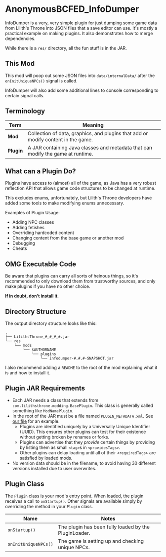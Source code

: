 # AnonymousBCFED_InfoDumper
InfoDumper is a very, very simple plugin for just dumping some game data from Lilith's Throne into JSON files that a save editor can use.  It's mostly a practical example on making plugins. It also demonstrates how to merge dependencies.

While there is a `res/` directory, all the fun stuff is in the JAR.

## This Mod

This mod will poop out some JSON files into `data/internalData/` after the `onInitUniqueNPCs()` signal is called.

InfoDumper will also add some additional lines to console corresponding to certain signal calls.

## Terminology

| Term | Meaning |
|---|---|
| **Mod** | Collection of data, graphics, and plugins that add or modify content in the game. |
| **Plugin** | A JAR containing Java classes and metadata that can modify the game at runtime. |

## What can a Plugin Do?

Plugins have access to (almost) all of the game, as Java has a very robust reflection API that allows game code structures to be changed at runtime.

This excludes enums, unfortunately, but Lilith's Throne developers have added some tools to make modifying enums unnecessary.

Examples of Plugin Usage:

* Adding NPC classes
* Adding fetishes
* Overriding hardcoded content
* Changing content from the base game or another mod
* Debugging
* Cheats

## OMG Executable Code

Be aware that plugins can carry all sorts of heinous things, so it's recommended to only download them from trustworthy sources, and only make plugins if you have no other choice.

**If in doubt, don't install it.**

## Directory Structure

The output directory structure looks like this:

<!-- Generated by tree command on Linux -->
```
.
├── LilithsThrone_#_#_#_#.jar
└── res
    └── mods
        └── $AUTHORNAME
            └── plugins
                └── infodumper-#.#.#-SNAPSHOT.jar
```

I also recommend adding a `README` to the root of the mod explaining what it is and how to install it.

## Plugin JAR Requirements

* Each JAR needs a class that extends from `com.lilithsthrone.modding.BasePlugin`.  This class is generally called something like `ModNamePlugin`.
* In the root of the JAR must be a file named `PLUGIN_METADATA.xml`. See [our file](src/PLUGIN_METADATA.xml) for an example.
  * Plugins are identified uniquely by a Universally Unique Identifier (UUID).  This ensures other plugins can test for their existence without getting broken by renames or forks.
  * Plugins can advertise that they *provide* certain things by providing by listing them as small `<tag>`s in `<providesTags>`.
  * Other plugins can delay loading until all of their `<requiredTags>` are satisfied by loaded mods.
* No version data should be in the filename, to avoid having 30 different versions installed due to user overwrites.

## Plugin Class

The `Plugin` class is your mod's entry point.  When loaded, the plugin receives a call to `onStartup()`.  Other signals are available simply by overriding the method in your `Plugin` class.

| Name | Notes
|---|---|
| `onStartup()` | The plugin has been fully loaded by the PluginLoader. |
| `onInitUniqueNPCs()` | The game is setting up and checking unique NPCs. |
